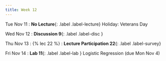 ```yaml
---
title: Week 12
---
```


Tue Nov 11
: **No Lecture**{: .label .label-lecture} Holiday: Veterans Day

Wed Nov 12
: **Discussion 9**{: .label .label-disc }

Thu Nov 13
: {% lec 22 %}
    <!-- : [Note 21](https://ds100.org/course-notes/sql_II/sql_II.html) -->
: **Lecture Participation 22**{: .label .label-survey} 

Fri Nov 14
: **Lab 11**{: .label .label-lab } Logistic Regression (due Mon Nov 4)
